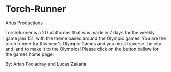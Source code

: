 # Torch-Runner
Arius Productions

TorchRunner is a 2D platformer that was made in 7 days for the weekly game jam 151, with the theme based around the Olympic games.  You are the torch runner for this year's Olympic Games and you must traverse the city and land to make it to the Olympics! Please click on the button bellow for the games home page.

By:
Arian Fooladray and Lucas Zakaria
